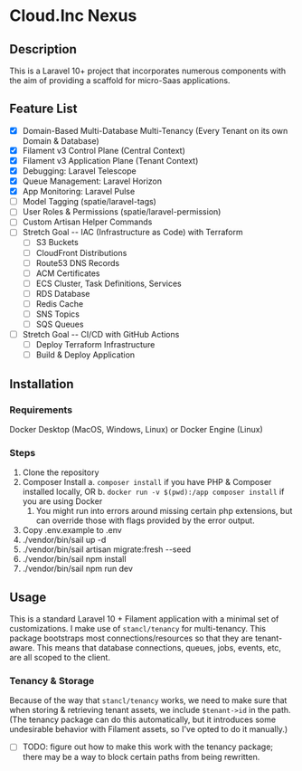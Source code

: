 # Cloud.Inc Nexus

## Description

This is a Laravel 10+ project that incorporates numerous components with the aim
of providing a scaffold for micro-Saas applications.

## Feature List

- [x] Domain-Based Multi-Database Multi-Tenancy (Every Tenant on its own Domain & Database)
- [x] Filament v3 Control Plane (Central Context)
- [x] Filament v3 Application Plane (Tenant Context)
- [x] Debugging: Laravel Telescope
- [x] Queue Management: Laravel Horizon
- [x] App Monitoring: Laravel Pulse
- [ ] Model Tagging (spatie/laravel-tags)
- [ ] User Roles & Permissions (spatie/laravel-permission)
- [ ] Custom Artisan Helper Commands
- [ ] Stretch Goal -- IAC (Infrastructure as Code) with Terraform
    - [ ] S3 Buckets
    - [ ] CloudFront Distributions
    - [ ] Route53 DNS Records
    - [ ] ACM Certificates
    - [ ] ECS Cluster, Task Definitions, Services
    - [ ] RDS Database
    - [ ] Redis Cache
    - [ ] SNS Topics
    - [ ] SQS Queues
- [ ] Stretch Goal -- CI/CD with GitHub Actions
    - [ ] Deploy Terraform Infrastructure
    - [ ] Build & Deploy Application

## Installation

### Requirements

Docker Desktop (MacOS, Windows, Linux) or Docker Engine (Linux)

### Steps

1. Clone the repository
2. Composer Install
   a. `composer install` if you have PHP & Composer installed locally, OR
   b. `docker run -v $(pwd):/app composer install` if you are using Docker
    1. You might run into errors around missing certain php extensions, but can override those with flags provided by
       the error output.
3. Copy .env.example to .env
4. ./vendor/bin/sail up -d
5. ./vendor/bin/sail artisan migrate:fresh --seed
6. ./vendor/bin/sail npm install
7. ./vendor/bin/sail npm run dev

## Usage

This is a standard Laravel 10 + Filament application with a minimal set of
customizations. I make use of `stancl/tenancy` for multi-tenancy. This package
bootstraps most connections/resources so that they are tenant-aware. This
means that database connections, queues, jobs, events, etc, are all scoped
to the client.

### Tenancy & Storage

Because of the way that `stancl/tenancy` works, we need to make sure that
when storing & retrieving tenant assets, we include `$tenant->id` in the
path. (The tenancy package can do this automatically, but it introduces
some undesirable behavior with Filament assets, so I've opted to do it
manually.)

- [ ] TODO: figure out how to make this work with the tenancy package; there may be a way to block certain paths from
  being rewritten.


